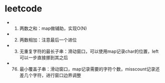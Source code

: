 # leetcode
- 1. 两数之和：map做辅助，实现O(N)
- 2. 两数相加：注意最后一个进位
- 3. 无重复字符的最长子串：滑动窗口，可以使用map记录char的位置，left可以一步直接挪到其之后


- 76. 最小覆盖子串：滑动窗口，map记录需要的字符个数，misscount记录还差几个字符，进行窗口边界调整
